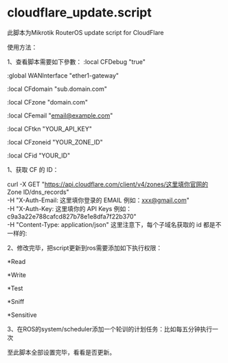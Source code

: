 # cloudflare_update.script
此脚本为Mikrotik RouterOS update script for CloudFlare

使用方法：

1、查看脚本需要如下參數：
:local CFDebug "true"

:global WANInterface "ether1-gateway"  

:local CFdomain "sub.domain.com"

:local CFzone "domain.com"

:local CFemail "email@example.com"

:local CFtkn "YOUR_API_KEY"

:local CFzoneid "YOUR_ZONE_ID"

:local CFid "YOUR_ID"

1、获取 CF 的 ID：

curl -X GET "https://api.cloudflare.com/client/v4/zones/这里填你官网的 Zone ID/dns_records" \
     -H "X-Auth-Email: 这里填你登录的 EMAIL 例如：xxx@gmail.com" \
     -H "X-Auth-Key: 这里填你的 API Keys 例如：c9a3a22e788cafcd827b78e1e8dfa7f22b370" \
     -H "Content-Type: application/json"
这里注意下，每个子域名获取的 id 都是不一样的:


2、修改完毕，把script更新到ros需要添加如下执行权限：

*Read

*Write

*Test

*Sniff

*Sensitive

3、在ROS的system/scheduler添加一个轮训的计划任务：比如每五分钟执行一次

至此脚本全部设置完毕，看看是否更新。
